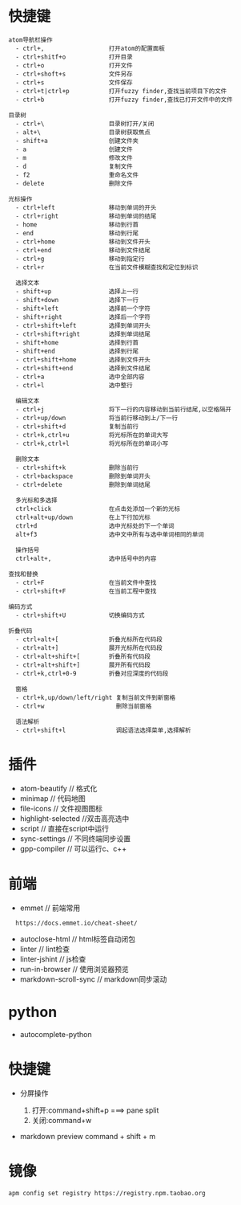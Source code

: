 # 快捷键
```
atom导航栏操作
  - ctrl+,                  打开atom的配置面板
  - ctrl+shitf+o            打开目录
  - ctrl+o                  打开文件
  - ctrl+shoft+s            文件另存
  - ctrl+s                  文件保存
  - ctrl+t|ctrl+p           打开fuzzy finder,查找当前项目下的文件
  - ctrl+b                  打开fuzzy finder,查找已打开文件中的文件
```

```
目录树
  - ctrl+\                  目录树打开/关闭
  - alt+\                   目录树获取焦点
  - shift+a                 创建文件夹
  - a                       创建文件
  - m                       修改文件
  - d                       复制文件
  - f2                      重命名文件
  - delete                  删除文件
```

```
光标操作
  - ctrl+left               移动到单词的开头
  - ctrl+right              移动到单词的结尾
  - home                    移动到行首
  - end                     移动到行尾
  - ctrl+home               移动到文件开头
  - ctrl+end                移动到文件结尾
  - ctrl+g                  移动到指定行
  - ctrl+r                  在当前文件模糊查找和定位到标识
```

```
  选择文本
  - shift+up                选择上一行
  - shift+down              选择下一行
  - shift+left              选择前一个字符
  - shift+right             选择后一个字符
  - ctrl+shift+left         选择到单词开头
  - ctrl+shift+right        选择到单词结尾
  - shift+home              选择到行首
  - shift+end               选择到行尾
  - ctrl+shift+home         选择到文件开头
  - ctrl+shift+end          选择到文件结尾
  - ctrl+a                  选中全部内容
  - ctrl+l                  选中整行
```

```
  编辑文本
  - ctrl+j                  将下一行的内容移动到当前行结尾,以空格隔开
  - ctrl+up/down            将当前行移动到上/下一行
  - ctrl+shift+d            复制当前行
  - ctrl+k,ctrl+u           将光标所在的单词大写
  - ctrl+k,ctrl+l           将光标所在的单词小写
```

```
  删除文本
  - ctrl+shift+k            删除当前行
  - ctrl+backspace          删除到单词开头
  - ctrl+delete             删除到单词结尾
```

```
  多光标和多选择
  ctrl+click                在点击处添加一个新的光标
  ctrl+alt+up/down          在上下行加光标
  ctrl+d                    选中光标处的下一个单词
  alt+f3                    选中文中所有与选中单词相同的单词
```

```
  操作括号
  ctrl+alt+,                选中括号中的内容
```

```
查找和替换
  - ctrl+F                  在当前文件中查找
  - ctrl+shift+F            在当前工程中查找
```

```
编码方式
  - ctrl+shift+U            切换编码方式
```

```
折叠代码
  - ctrl+alt+[              折叠光标所在代码段
  - ctrl+alt+]              展开光标所在代码段
  - ctrl+alt+shift+[        折叠所有代码段
  - ctrl+alt+shift+]        展开所有代码段
  - ctrl+k,ctrl+0-9         折叠对应深度的代码段
```

```
  窗格
  - ctrl+k,up/down/left/right 复制当前文件到新窗格
  - ctrl+w                    删除当前窗格
```

```
  语法解析
  - ctrl+shift+l              调起语法选择菜单,选择解析
```

# 插件

-   atom-beautify   //  格式化
-   minimap         //  代码地图
-   file-icons      //  文件视图图标
-   highlight-selected  //双击高亮选中
-   script          //  直接在script中运行
-   sync-settings   //  不同终端同步设置
-   gpp-compiler    //  可以运行c、c++

# 前端

- emmet             //  前端常用
```
  https://docs.emmet.io/cheat-sheet/
```
- autoclose-html    //  html标签自动闭包
- linter            //  lint检查
- linter-jshint     //  js检查
- run-in-browser    //  使用浏览器预览
- markdown-scroll-sync  //  markdown同步滚动

# python

- autocomplete-python

# 快捷键

- 分屏操作
    1. 打开:command+shift+p ===> pane split
    2. 关闭:command+w

- markdown preview
    command + shift + m

# 镜像
```
apm config set registry https://registry.npm.taobao.org
```
